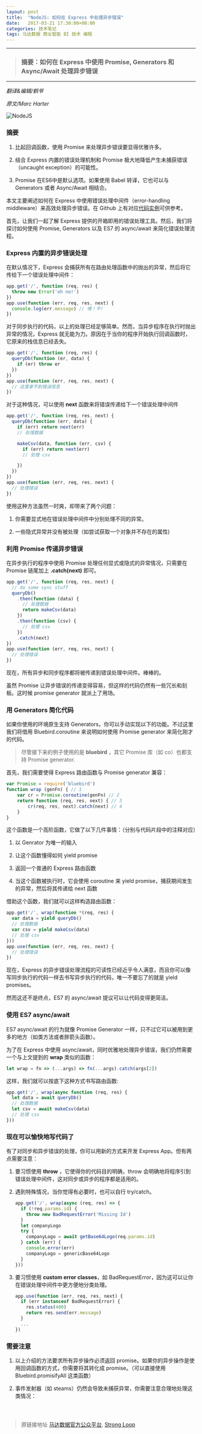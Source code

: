 ```yaml
---
layout: post
title:  "NodeJS: 如何在 Express 中处理异步错误"
date:   2017-03-21 17:30:00+08:00
categories: 技术笔记
tags: 马达数据 商业智能 BI 技术 编程
---
```


---------
> ### 摘要：如何在 Express 中使用 Promise, Generators 和 Async/Await 处理异步错误
--------

*翻译&编辑/鹤爷*

*原文/Marc Harter*


![NodeJS](/images/2017/3/21/1.jpg)


### 摘要


1. 比起回调函数，使用 Promise 来处理异步错误要显得优雅许多。

2. 结合 Express 内置的错误处理机制和 Promise 极大地降低产生未捕获错误（uncaught exception）的可能性。

3. Promise 在ES6中是默认选项。如果使用 Babel 转译，它也可以与 Generators 或者 Async/Await 相结合。



本文主要阐述如何在 Express 中使用错误处理中间件（error-handling middleware）来高效处理异步错误。在 Github 上有对应[代码实例](https://github.com/strongloop-community/express-example-error-handling)可供参考。


首先，让我们一起了解 Express 提供的开箱即用的错误处理工具。然后，我们将探讨如何使用 Promise, Generators 以及 ES7 的 async/await 来简化错误处理流程。


### Express 内置的异步错误处理


在默认情况下，Express 会捕获所有在路由处理函数中的抛出的异常，然后将它传给下一个错误处理中间件：


```javascript
app.get('/', function (req, res) {
  throw new Error('oh no!')
})
app.use(function (err, req, res, next) {
  console.log(err.message) // 噢！不!
})
```


对于同步执行的代码，以上的处理已经足够简单。然而，当异步程序在执行时抛出异常的情况，Express 就无能为力。原因在于当你的程序开始执行回调函数时，它原来的栈信息已经丢失。


```javascript
app.get('/', function (req, res) {
  queryDb(function (er, data) {
    if (er) throw er
  })
})
app.use(function (err, req, res, next) {
  // 这里拿不到错误信息
})
```


对于这种情况，可以使用 **next** 函数来将错误传递给下一个错误处理中间件


```javascript
app.get('/', function (req, res, next) {
  queryDb(function (err, data) {
    if (err) return next(err)
    // 处理数据

    makeCsv(data, function (err, csv) {
      if (err) return next(err)
      // 处理 csv

    })
  })
})
app.use(function (err, req, res, next) {
  // 处理错误
})
```


使用这种方法虽然一时爽，却带来了两个问题：


1. 你需要显式地在错误处理中间件中分别处理不同的异常。

2. 一些隐式异常并没有被处理（如尝试获取一个对象并不存在的属性)


### 利用 Promise 传递异步错误


在异步执行的程序中使用 Promise 处理任何显式或隐式的异常情况，只需要在 Promise 链尾加上 **.catch(next)** 即可。


```javascript
app.get('/', function (req, res, next) {
  // do some sync stuff
  queryDb()
    .then(function (data) {
      // 处理数据
      return makeCsv(data)
    })
    .then(function (csv) {
      // 处理 csv
    })
    .catch(next)
})
app.use(function (err, req, res, next) {
  // 处理错误
})
```


现在，所有异步和同步程序都将被传递到错误处理中间件。棒棒的。


虽然 Promise 让异步错误的传递变得容易，但这样的代码仍然有一些冗长和刻板。这时候 promise generator 就派上了用场。


### 用 Generators 简化代码


如果你使用的环境原生支持 Generators，你可以手动实现以下的功能。不过这里我们将借用 Bluebird.coroutine 来说明如何使用 Promise generator 来简化刚才的代码。


> 尽管接下来的例子使用的是 **bluebird** ，其它 Promise 库（如 co）也都支持 Promise generator.


首先，我们需要使得 Express 路由函数与 Promise generator 兼容：


```javascript
var Promise = require('bluebird')
function wrap (genFn) { // 1
    var cr = Promise.coroutine(genFn) // 2
    return function (req, res, next) { // 3
        cr(req, res, next).catch(next) // 4
    }
}
```


这个函数是一个高阶函数，它做了以下几件事情：（分别与代码片段中的注释对应）


1. 以 Genrator 为唯一的输入

2. 让这个函数懂得如何 yield promise

3. 返回一个普通的 Express 路由函数

4. 当这个函数被执行时，它会使用 coroutine 来 yield promise，捕获期间发生的异常，然后将其传递给 next 函数


借助这个函数，我们就可以这样构造路由函数：


```javascript
app.get('/', wrap(function *(req, res) {
  var data = yield queryDb()
  // 处理数据
  var csv = yield makeCsv(data)
  // 处理 csv
}))
app.use(function (err, req, res, next) {
  // 处理错误
})
```


现在，Express 的异步错误处理流程的可读性已经近乎令人满意，而且你可以像写同步执行的代码一样去书写异步执行的代码，唯一不要忘了的就是 yield promises。


然而这还不是终点，ES7 的 async/await 提议可以让代码变得更简洁。


### 使用 ES7 async/await


ES7 async/await 的行为就像 Promise Generator 一样，只不过它可以被用到更多的地方（如类方法或者胖箭头函数）。


为了在 Express 中使用 async/await，同时优雅地处理异步错误，我们仍然需要一个与上文提到的 **wrap** 类似的函数：


```javascript
let wrap = fn => (...args) => fn(...args).catch(args[2])
```


这样，我们就可以按底下这种方式书写路由函数:


```javascript
app.get('/', wrap(async function (req, res) {
  let data = await queryDb()
  // 处理数据
  let csv = await makeCsv(data)
  // 处理 csv
}))
```


### 现在可以愉快地写代码了


有了对同步和异步错误的处理，你可以用新的方式来开发 Express App。但有两点需要注意：


1. 要习惯使用 **throw** ，它使得你的代码目的明确，throw 会明确地将程序引到错误处理中间件，这对同步或异步的程序都是适用的。


2. 遇到特殊情况，当你觉得有必要时，也可以自行 try/catch。


   ```javascript
   app.get('/', wrap(async (req, res) => {
     if (!req.params.id) {
       throw new BadRequestError('Missing Id')
     }
     let companyLogo
     try {
       companyLogo = await getBase64Logo(req.params.id)
     } catch (err) {
       console.error(err)
       companyLogo = genericBase64Logo
     }
   }))
   ```


3. 要习惯使用 **custom error classes**，如 BadRequestError，因为这可以让你在错误处理中间件中更方便地分类处理。


   ```javascript
   app.use(function (err, req, res, next) {
     if (err instanceof BadRequestError) {
       res.status(400)
       return res.send(err.message)
     }
     ...
   })
   ```


### 需要注意


1. 以上介绍的方法要求所有异步操作必须返回 promise。如果你的异步操作是使用回调函数的方式，你需要将其转化成 promise。（可以直接使用 Bluebird.promisifyAll 这类函数）


2. 事件发射器（如 steams）仍然会导致未捕获异常，你需要注意合理地处理这类情况：

   ```



> 原链接地址 [马达数据官方公众平台](https://mp.weixin.qq.com/s/pjyDni408qfZFR1_a4HJbQ),  [Strong Loop](https://strongloop.com/strongblog/async-error-handling-expressjs-es7-promises-generators/)
